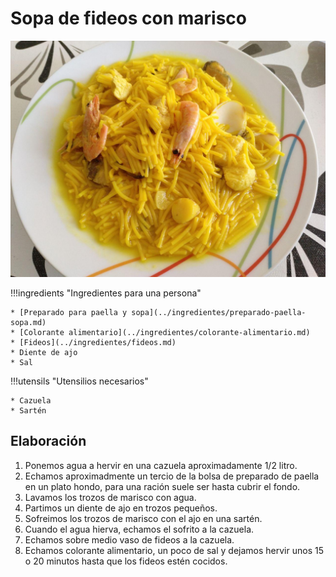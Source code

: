 # Sopa de fideos con marisco

![Sopa de fideos con marisco](../img/sopa-fideos-marisco-full.jpg)

!!!ingredients "Ingredientes para una persona"

    * [Preparado para paella y sopa](../ingredientes/preparado-paella-sopa.md)
    * [Colorante alimentario](../ingredientes/colorante-alimentario.md)
    * [Fideos](../ingredientes/fideos.md)
    * Diente de ajo
    * Sal

!!!utensils "Utensilios necesarios"

    * Cazuela
    * Sartén

## Elaboración

1. Ponemos agua a hervir en una cazuela aproximadamente 1/2 litro.
1. Echamos aproximadmente un tercio de la bolsa de preparado de paella en un plato hondo, para una ración suele ser hasta cubrir el fondo.
1. Lavamos los trozos de marisco con agua.
1. Partimos un diente de ajo en trozos pequeños.
1. Sofreimos los trozos de marisco con el ajo en una sartén.
1. Cuando el agua hierva, echamos el sofrito a la cazuela.
1. Echamos sobre medio vaso de fideos a la cazuela.
1. Echamos colorante alimentario, un poco de sal y dejamos hervir unos 15 o 20 minutos hasta que los fideos estén cocidos.
